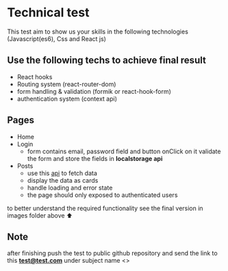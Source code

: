# Technical test

This test aim to show us your skills in the following technologies (Javascript(es6), Css and React js)

<h2>Use the following techs to achieve final result</h2>

- React hooks
- Routing system (react-router-dom)
- form handling & validation (formik or react-hook-form)
- authentication system (context api)

<h2>Pages</h2>

- Home
- Login
  - form contains email, password field and button onClick on it validate the form and store the fields in <b>localstorage api</b>
- Posts
  - use this <a href="https://jsonplaceholder.typicode.com/posts">api</a> to fetch data
  - display the data as cards
  - handle loading and error state
  - the page should only exposed to authenticated users

to better understand the required functionality see the final version in images folder above ⬆

<h2>Note</h2>

after finishing push the test to public github repository and send the link to this <b>test@test.com</b> under subject name <<Technical test>>
